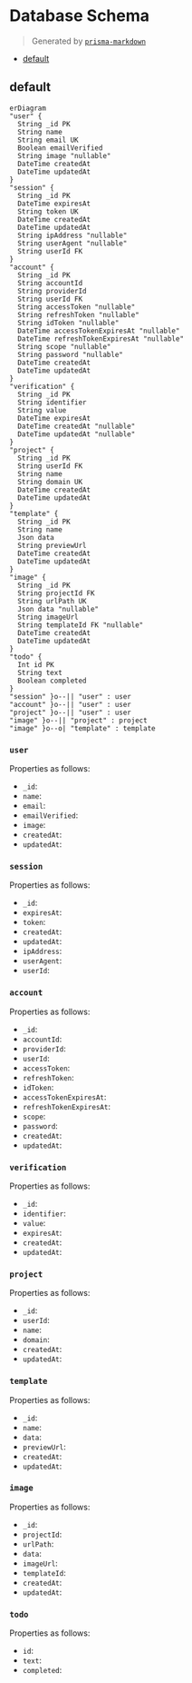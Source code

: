 # Database Schema

> Generated by [`prisma-markdown`](https://github.com/samchon/prisma-markdown)

- [default](#default)

## default

```mermaid
erDiagram
"user" {
  String _id PK
  String name
  String email UK
  Boolean emailVerified
  String image "nullable"
  DateTime createdAt
  DateTime updatedAt
}
"session" {
  String _id PK
  DateTime expiresAt
  String token UK
  DateTime createdAt
  DateTime updatedAt
  String ipAddress "nullable"
  String userAgent "nullable"
  String userId FK
}
"account" {
  String _id PK
  String accountId
  String providerId
  String userId FK
  String accessToken "nullable"
  String refreshToken "nullable"
  String idToken "nullable"
  DateTime accessTokenExpiresAt "nullable"
  DateTime refreshTokenExpiresAt "nullable"
  String scope "nullable"
  String password "nullable"
  DateTime createdAt
  DateTime updatedAt
}
"verification" {
  String _id PK
  String identifier
  String value
  DateTime expiresAt
  DateTime createdAt "nullable"
  DateTime updatedAt "nullable"
}
"project" {
  String _id PK
  String userId FK
  String name
  String domain UK
  DateTime createdAt
  DateTime updatedAt
}
"template" {
  String _id PK
  String name
  Json data
  String previewUrl
  DateTime createdAt
  DateTime updatedAt
}
"image" {
  String _id PK
  String projectId FK
  String urlPath UK
  Json data "nullable"
  String imageUrl
  String templateId FK "nullable"
  DateTime createdAt
  DateTime updatedAt
}
"todo" {
  Int id PK
  String text
  Boolean completed
}
"session" }o--|| "user" : user
"account" }o--|| "user" : user
"project" }o--|| "user" : user
"image" }o--|| "project" : project
"image" }o--o| "template" : template
```

### `user`

Properties as follows:

- `_id`:
- `name`:
- `email`:
- `emailVerified`:
- `image`:
- `createdAt`:
- `updatedAt`:

### `session`

Properties as follows:

- `_id`:
- `expiresAt`:
- `token`:
- `createdAt`:
- `updatedAt`:
- `ipAddress`:
- `userAgent`:
- `userId`:

### `account`

Properties as follows:

- `_id`:
- `accountId`:
- `providerId`:
- `userId`:
- `accessToken`:
- `refreshToken`:
- `idToken`:
- `accessTokenExpiresAt`:
- `refreshTokenExpiresAt`:
- `scope`:
- `password`:
- `createdAt`:
- `updatedAt`:

### `verification`

Properties as follows:

- `_id`:
- `identifier`:
- `value`:
- `expiresAt`:
- `createdAt`:
- `updatedAt`:

### `project`

Properties as follows:

- `_id`:
- `userId`:
- `name`:
- `domain`:
- `createdAt`:
- `updatedAt`:

### `template`

Properties as follows:

- `_id`:
- `name`:
- `data`:
- `previewUrl`:
- `createdAt`:
- `updatedAt`:

### `image`

Properties as follows:

- `_id`:
- `projectId`:
- `urlPath`:
- `data`:
- `imageUrl`:
- `templateId`:
- `createdAt`:
- `updatedAt`:

### `todo`

Properties as follows:

- `id`:
- `text`:
- `completed`:
